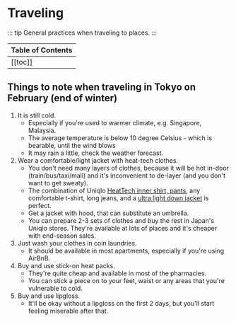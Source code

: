 # Traveling

::: tip
General practices when traveling to places.
:::

| Table of Contents |
|:------------------|
| [[toc]] |

## Things to note when traveling in Tokyo on February (end of winter)

1. It is still cold.
    - Especially if you're used to warmer climate, e.g. Singapore, Malaysia.
    - The average temperature is below 10 degree Celsius - which is bearable, until the wind blows
    - It may rain a little, check the weather forecast.
1. Wear a comfortable/light jacket with heat-tech clothes.
    - You don't need many layers of clothes, because it will be hot in-door (train/bus/taxi/mall) and it's inconvenient to de-layer (and you don't want to get sweaty).
    - The combination of Uniqlo [HeatTech inner shirt, pants](http://www.uniqlo.com/sg/store/men/collections/heattech.html), any comfortable t-shirt, long jeans, and a [ultra light down jacket](https://www.uniqlo.com/us/en/men/outerwear-and-blazers/ultra-light-down) is perfect.
    - Get a jacket with hood, that can substitute an umbrella.
    - You can prepare 2-3 sets of clothes and buy the rest in Japan's Uniqlo stores. They're available at lots of places and it's cheaper with end-season sales.
1. Just wash your clothes in coin laundries.
    - It should be available in most apartments, especially if you're using AirBnB.
1. Buy and use stick-on heat packs.
    - They're quite cheap and available in most of the pharmacies.
    - You can stick a piece on to your feet, waist or any areas that you're vulnerable to cold.
1. Buy and use lipgloss.
    - It'll be okay without a lipgloss on the first 2 days, but you'll start feeling miserable after that.
